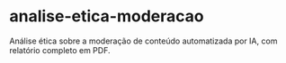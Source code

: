 # analise-etica-moderacao
Análise ética sobre a moderação de conteúdo automatizada por IA, com relatório completo em PDF.
